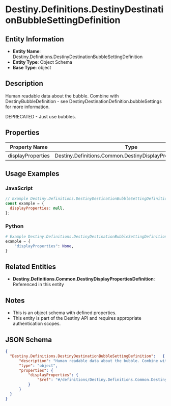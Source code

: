 # Destiny.Definitions.DestinyDestinationBubbleSettingDefinition

## Entity Information
- **Entity Name**: Destiny.Definitions.DestinyDestinationBubbleSettingDefinition
- **Entity Type**: Object Schema
- **Base Type**: object

## Description
Human readable data about the bubble. Combine with DestinyBubbleDefinition - see DestinyDestinationDefinition.bubbleSettings for more information.
DEPRECATED - Just use bubbles.

## Properties

| Property Name | Type | Description | Required |
|---------------|------|-------------|----------|
| displayProperties | Destiny.Definitions.Common.DestinyDisplayPropertiesDefinition |  | No |

## Usage Examples

### JavaScript
```javascript
// Example Destiny.Definitions.DestinyDestinationBubbleSettingDefinition object
const example = {
  displayProperties: null,
};
```

### Python
```python
# Example Destiny.Definitions.DestinyDestinationBubbleSettingDefinition object
example = {
    "displayProperties": None,
}
```

## Related Entities
- **Destiny.Definitions.Common.DestinyDisplayPropertiesDefinition**: Referenced in this entity

## Notes
- This is an object schema with defined properties.
- This entity is part of the Destiny API and requires appropriate authentication scopes.

## JSON Schema
```json
{
  "Destiny.Definitions.DestinyDestinationBubbleSettingDefinition":   {
      "description": "Human readable data about the bubble. Combine with DestinyBubbleDefinition - see DestinyDestinationDefinition.bubbleSettings for more information.\r\nDEPRECATED - Just use bubbles.",
      "type": "object",
      "properties": {
          "displayProperties": {
              "$ref": "#/definitions/Destiny.Definitions.Common.DestinyDisplayPropertiesDefinition"
          }
      }
  }
}
```
